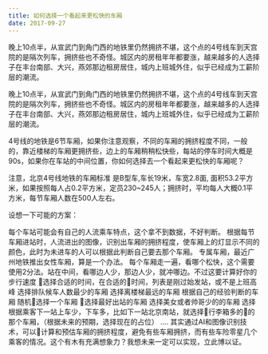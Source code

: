 ```yaml
---
title: 如何选择一个看起来更松快的车厢
date: 2017-09-27
---
```

晚上10点半，从宣武门到角门西的地铁里仍然拥挤不堪，这个点的4号线车到天宫院的是隔次列车，拥挤些也不奇怪。城区内的房租年年都要涨，越来越多的人选择子在丰台南部、大兴，燕郊那边租房居住，城内上班城外住，似乎已经成为工薪阶层的潮流。
<!-- more -->
晚上10点半，从宣武门到角门西的地铁里仍然拥挤不堪，这个点的4号线车到天宫院的是隔次列车，拥挤些也不奇怪。城区内的房租年年都要涨，越来越多的人选择子在丰台南部、大兴，燕郊那边租房居住，城内上班城外住，似乎已经成为工薪阶层的潮流。


4号线的地铁是6节车厢，如果你注意观察，不同的车厢的拥挤程度不同，一般的，靠近楼梯的车厢更拥挤些，边上的车厢稍稍松快些，每站的停车时间大概是90s，如果你在车站的中间位置，你如何选择去一个看起来更松快的车厢呢？

注意，北京4号线地铁的车厢标准
是B型车,车长19米，车宽2.8面, 面积53.2平方米，如果按照每人占0.2平方米，定员230~245人；拥挤时，平均每人大概0.1平方米，每节车厢人数在500人左右。

设想一下可能的方案：

每个车站可能会有自己的人流乘车特点，这个拿不到数据，不好判断。
根据每节车厢进站时，人流进出的图像，识别出车厢的拥挤程度，使车厢上的灯显示不同的颜色，此时为未进车的人可以根据此判断自己要去那个车厢。
专属车厢，最近广州地铁推出女性车厢，算是一个办法。
每个车厢走一遍，看哪个松快，这个需要使用2分法。站在中间，看哪边人少，那边人少，就冲哪边。不过这要计算好你的步行速度
选择合适的时间，在合适的时间，列表是刚过始发站，或不是上班高峰
选择排队候车人数最少的车厢
选择离楼梯最远的车厢
根据自己的经验判断的车厢
随机选择一个车厢
选择最好出站的车厢
选择美女或者帅哥少的的车厢
选择根据乘客下一站上车少，下车多，比如下一站北京南站，就选择行李箱多的的那个车厢，（根据未来的预期，选择现在的占位）
….
其实通过AI和图像识别技术，可以计算和预估车厢的拥挤程度，避免有些车厢拥挤，而有些车险零星几个乘客的情况。这个有木有充满想象力？我想未来一定可以实现，立此博以证。
